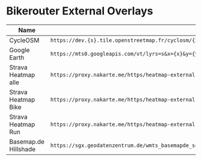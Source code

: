 # Bikerouter External Overlays

| Name | URL |
|---|---|
| CycleOSM | `https://dev.{s}.tile.openstreetmap.fr/cyclosm/{z}/{x}/{y}.png` |
| Google Earth | `https://mts0.googleapis.com/vt/lyrs=s&x={x}&y={y}&z={z}` |
| Strava Heatmap alle | `https://proxy.nakarte.me/https/heatmap-external-b.strava.com/tiles-auth/all/red/{z}/{x}/{y}.png?px=256` |
| Strava Heatmap Bike | `https://proxy.nakarte.me/https/heatmap-external-b.strava.com/tiles-auth/ride/red/{z}/{x}/{y}.png?px=256` |
| Strava Heatmap Run | `https://proxy.nakarte.me/https/heatmap-external-b.strava.com/tiles-auth/run/red/{z}/{x}/{y}.png?px=256` |
| Basemap.de Hillshade | `https://sgx.geodatenzentrum.de/wmts_basemapde_schummerung/tile/1.0.0/de_basemapde_web_raster_hillshade/default/GLOBAL_WEBMERCATOR/{{z}}/{{y}}/{{x}}.png` |
